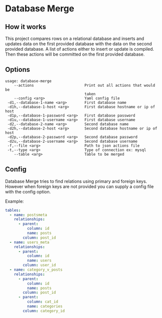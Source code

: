 # Database Merge


## How it works

This project compares rows on  a relational database and inserts and updates data on the first provided database with the data on the second provided database.  A list of actions either to insert or update is compiled. Then these actions will be committed on the first provided database.

## Options

~~~
usage: database-merge
    --actions                       Print out all actions that would be
                                    taken
    --config <arg>                  Yaml config file
 -d1,--database-1-name <arg>        First database name
 -d1h,--database-1-host <arg>       First database hostname or ip of host
 -d1p,--database-1-password <arg>   First database password
 -d1u,--database-1-username <arg>   First database username
 -d2,--database-2-name <arg>        Second database name
 -d2h,--database-2-host <arg>       Second database hostname or ip of host
 -d2p,--database-2-password <arg>   Second database password
 -d2u,--database-2-username <arg>   Second database username
 -f,--file <arg>                    Path to json actions file
 -t,--type <arg>                    Type of connection ex: mysql
    --table <arg>                   Table to be merged

~~~


## Config

Database Merge tries to find relations using primary and foreign keys.  However when foreign keys are not provided you can supply a config file with the config option.

Example:
~~~ yaml
tables:
  - name: postsmeta
    relationships:
      - parent:
          column: id
          name: posts
        column: post_id
  - name: users_meta
    relationships:
      - parent:
          column: id
          name: users
        column: user_id
  - name: category_v_posts
    relationships:
      - parent:
          column: id
          name: posts
        column: post_id
      - parent:
          column: cat_id
          name: categories
        column: category_id
~~~
